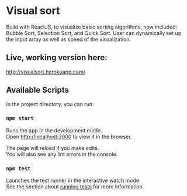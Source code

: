 # Visual sort
Build with ReactJS, to visualize basic sorting algorithms, now included: Bubble Sort, Selection Sort, and Quick Sort.
User can dynamically set up the input array as well as speed of the visualization.

## Live, working version here:
http://visualsort.herokuapp.com/

## Available Scripts

In the project directory, you can run:

### `npm start`

Runs the app in the development mode.<br />
Open [http://localhost:3000](http://localhost:3000) to view it in the browser.

The page will reload if you make edits.<br />
You will also see any lint errors in the console.

### `npm test`

Launches the test runner in the interactive watch mode.<br />
See the section about [running tests](https://facebook.github.io/create-react-app/docs/running-tests) for more information.
